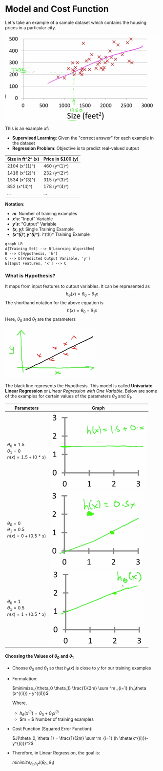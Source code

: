 # Model and Cost Function

Let's take an example of a sample dataset which contains the housing prices in a particular city.

![Housing Prices in a Particular City](images/image01.PNG)

This is an example of:

* **Supervised Learning**: Given the "correct answer" for each example in the dataset
* **Regression Problem**: Objective is to predict real-valued output

| Size in ft^2^ (x) | Price in $100 (y) |
| ----------------- | ----------------- |
| 2104 (x^(1)^)     | 460 (y^(1)^)      |
| 1416 (x^(2)^)     | 232 (y^(2)^)      |
| 1534 (x^(3)^)     | 315 (y^(3)^)      |
| 852 (x^(4)^)      | 178 (y^(4)^)      |
| ...               | ...               |

**Notation**:

* **_m_**: Number of training examples
* **_x's_**: "Input" Variable
* **_y's_**: "Output" Variable
* **_(x, y)_**: Single Training Example
* **_(x^(i)^, y^(i)^)_**: i^(th)^ Training Example

```mermaid
graph LR
A[Training Set] --> B[Learning Algorithm]
B --> C[Hypothesis, 'h']
C --> D[Predicted Output Variable, 'y']
E[Input Features, 'x'] --> C
```

### What is Hypothesis?

It maps from input features to output variables. It can be represented as
$$
h_\theta(x) = \theta _0 + \theta _1 x
$$
The shorthand notation for the above equation is
$$
h(x) = \theta _0 + \theta _1 x
$$
Here, $\theta _0$ and $\theta _1$ are the parameters

![Hypothesis Function](images/image02.PNG)

The black line represents the Hypothesis. This model is called **Univariate Linear Regression** or _Linear Regression with One Variable_. Below are some of the examples for certain values of the parameters $\theta _0$ and $\theta _1$.

| Parameters                                                   | Graph                            |
| ------------------------------------------------------------ | -------------------------------- |
| $\theta _0 = 1.5$<br />$\theta _1 = 0$<br />$h(x) = 1.5 + (0 * x)$ | ![Example 1](images/image03.PNG) |
| $\theta _0 = 0$<br />$\theta _1 = 0.5$<br />$h(x) = 0 + (0.5 * x)$ | ![Example 1](images/image04.PNG) |
| $\theta _0 = 1$<br />$\theta _1 = 0.5$<br />$h(x) = 1 + (0.5 * x)$ | ![Example 1](images/image05.PNG) |


#### Choosing the Values of $\theta _0$ and $\theta _1$

* Choose $\theta _0$ and $\theta _1$ so that $h _\theta (x)$ is close to $y$ for our training examples

* Formulation:

    $minimize_{\theta_0 \theta_1} \frac{1}{2m} \sum ^m _{i=1} (h_\theta (x^{(i)}) - y^{(i)})$

    Where,

    - $h_\theta(x^{(i)}) = \theta_0 + \theta_1 x^{(i)}$
    - $m = $ Number of training examples

* Cost Function (Squared Error Function):

    $J(\theta_0, \theta_1) = \frac{1}{2m} \sum^m_{i=1} (h_\theta(x^{(i)})-y^{(i)})^2$

* Therefore, in Linear Regression, the goal is:

    $minimize_{\theta_0 \theta_1} J(\theta_0,\theta_1)$

